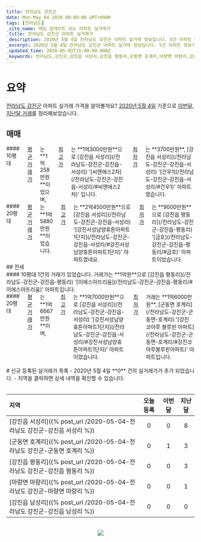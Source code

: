 ```yaml
---
title: 전라남도 강진군
date: Mon May 04 2020 00:00:00 GMT+0900
tags: [전라남도]
_site_name: 매일 업데이트 되는 아파트 실거래가
_title: 전라남도 강진군 아파트 실거래가
_description: 2020년 5월 4일 전라남도 강진군 아파트 실거래 정보입니다. 5건 아파트 정보가 있습니다.
_excerpt: 2020년 5월 4일 전라남도 강진군 아파트 실거래 정보입니다. 5건 아파트 정보가 있습니다.
_updated_time: 2020-05-03T15:00:00.000Z
_keywords: 전라남도,강진군,강진읍 서성리,강진읍 평동리,군동면 호계리,마량면 마량리,강진읍 남성리
---
```



# 요약
<ins>전라남도 강진군</ins> 아파트 실거래 가격을 알아볼까요? <ins>2020년 5월 4일</ins> 기준으로 <ins>이번달, 지난달 거래</ins>를 정리해보았습니다.

## 매매
<div class="container">
<div class="six columns" markdown="1">
#### 10평대
<ins>평균 거래가</ins>는 **1억258만원**이었으며, <ins>최고가</ins>는 **1억3000만원**으로 [강진읍 서성리](/전라남도-강진군-강진읍-서성리) '[씨앤에스2차](/전라남도-강진군-강진읍-서성리/#씨앤에스2차)' 입니다. <ins>최저가</ins>는 **3700만원**, [강진읍 서성리](/전라남도-강진군-강진읍-서성리) '[건우1](/전라남도-강진군-강진읍-서성리/#건우1)' 아파트였습니다.
</div>
<div class="six columns" markdown="1">
#### 20평대
<ins>평균 거래가</ins>는 **1억5880만원**이었습니다. <ins>최고가</ins>는 **2억4500만원**으로 [강진읍 서성리](/전라남도-강진군-강진읍-서성리) '[강진서성남양휴튼아파트1단지](/전라남도-강진군-강진읍-서성리/#강진서성남양휴튼아파트1단지)' 아파트였네요. <ins>최저가</ins>는 **9000만원**으로 [강진읍 평동리](/전라남도-강진군-강진읍-평동리) '[금호](/전라남도-강진군-강진읍-평동리/#금호)' 아파트이었습니다.
</div>
</div>
## 전세
<div class="container">
<div class="six columns" markdown="1">
#### 10평대
1건의 거래가 있었습니다. 거래가는 **1억원**으로 [강진읍 평동리](/전라남도-강진군-강진읍-평동리) '[이에스아뜨리움](/전라남도-강진군-강진읍-평동리/#이에스아뜨리움)' 아파트입니다.
</div>
<div class="six columns" markdown="1">
#### 20평대
<ins>평균 거래가</ins>는 **1억6667만원**이며, <ins>최고가</ins>는 **1억7000만원**으로 [강진읍 서성리](/전라남도-강진군-강진읍-서성리) '[강진서성남양휴튼아파트1단지](/전라남도-강진군-강진읍-서성리/#강진서성남양휴튼아파트1단지)' 아파트이었습니다. <ins>최저가</ins> 거래는 **1억6000만원**, [군동면 호계리](/전라남도-강진군-군동면-호계리) '[강진 코아루 블루핀 아파트](/전라남도-강진군-군동면-호계리/#강진코아루블루핀아파트)' 아파트입니다.
</div>
</div>


<br>
# 신규 등록된 실거래가 목록
- 2020년 5월 4일 **0** 건의 실거래가가 추가 되었습니다.
- 지역을 클릭하면 상세 내역을 확인할 수 있습니다.
<br><br>

| 지역 | 오늘 등록 | 이번달 | 지난달 |
|:---|:---:|:---:|:---:|
| [강진읍 서성리]({% post_url /2020-05-04-전라남도 강진군-강진읍 서성리 %}) | 0 | 0 | 8|
| [군동면 호계리]({% post_url /2020-05-04-전라남도 강진군-군동면 호계리 %}) | 0 | 1 | 3|
| [강진읍 평동리]({% post_url /2020-05-04-전라남도 강진군-강진읍 평동리 %}) | 0 | 0 | 3|
| [마량면 마량리]({% post_url /2020-05-04-전라남도 강진군-마량면 마량리 %}) | 0 | 0 | 1|
| [강진읍 남성리]({% post_url /2020-05-04-전라남도 강진군-강진읍 남성리 %}) | 0 | 0 | 0|

<p align="center"><br><img src="https://via.placeholder.com/700x120"><br></p>
